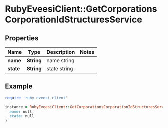 # RubyEveesiClient::GetCorporationsCorporationIdStructuresService

## Properties

| Name | Type | Description | Notes |
| ---- | ---- | ----------- | ----- |
| **name** | **String** | name string |  |
| **state** | **String** | state string |  |

## Example

```ruby
require 'ruby_eveesi_client'

instance = RubyEveesiClient::GetCorporationsCorporationIdStructuresService.new(
  name: null,
  state: null
)
```

